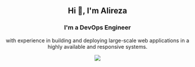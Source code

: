<div align="center">
<h2>Hi 👋, I'm Alireza</h2>

<h3>I'm a DevOps Engineer</h3>
<p>with experience in building and deploying large-scale web applications in a highly available and responsive systems.</p>

  <a href="https://skillicons.dev">
    <img src="https://skillicons.dev/icons?i=ansible,aws,bash,git,kubernetes,docker,jenkins,linux,nginx,php" />
  </a>
</div>
